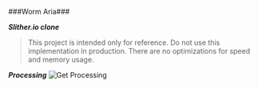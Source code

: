 ###Worm Aria###

***Slither.io clone***

> This project is intended only for reference. Do not use this implementation in production. There are no optimizations for speed and memory usage.

***Processing***
![Get Processing](https://processing.org)
